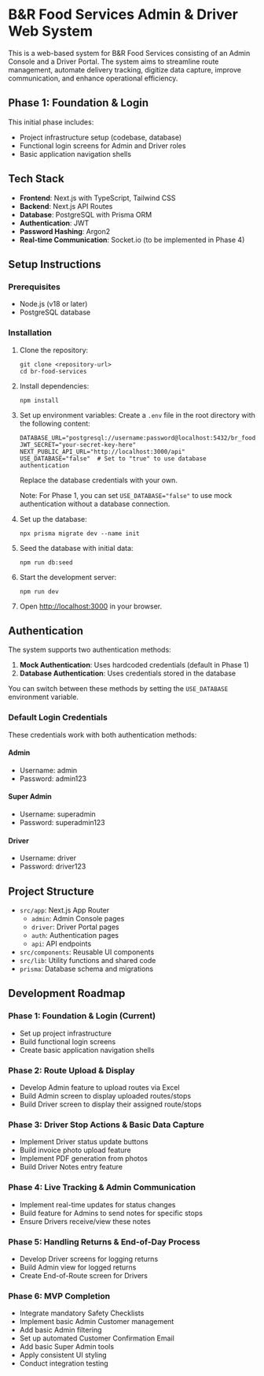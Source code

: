 # B&R Food Services Admin & Driver Web System

This is a web-based system for B&R Food Services consisting of an Admin Console and a Driver Portal. The system aims to streamline route management, automate delivery tracking, digitize data capture, improve communication, and enhance operational efficiency.

## Phase 1: Foundation & Login

This initial phase includes:

- Project infrastructure setup (codebase, database)
- Functional login screens for Admin and Driver roles
- Basic application navigation shells

## Tech Stack

- **Frontend**: Next.js with TypeScript, Tailwind CSS
- **Backend**: Next.js API Routes
- **Database**: PostgreSQL with Prisma ORM
- **Authentication**: JWT
- **Password Hashing**: Argon2
- **Real-time Communication**: Socket.io (to be implemented in Phase 4)

## Setup Instructions

### Prerequisites

- Node.js (v18 or later)
- PostgreSQL database

### Installation

1. Clone the repository:

   ```
   git clone <repository-url>
   cd br-food-services
   ```

2. Install dependencies:

   ```
   npm install
   ```

3. Set up environment variables:
   Create a `.env` file in the root directory with the following content:

   ```
   DATABASE_URL="postgresql://username:password@localhost:5432/br_food_services"
   JWT_SECRET="your-secret-key-here"
   NEXT_PUBLIC_API_URL="http://localhost:3000/api"
   USE_DATABASE="false"  # Set to "true" to use database authentication
   ```

   Replace the database credentials with your own.

   Note: For Phase 1, you can set `USE_DATABASE="false"` to use mock authentication without a database connection.

4. Set up the database:

   ```
   npx prisma migrate dev --name init
   ```

5. Seed the database with initial data:

   ```
   npm run db:seed
   ```

6. Start the development server:

   ```
   npm run dev
   ```

7. Open [http://localhost:3000](http://localhost:3000) in your browser.

## Authentication

The system supports two authentication methods:

1. **Mock Authentication**: Uses hardcoded credentials (default in Phase 1)
2. **Database Authentication**: Uses credentials stored in the database

You can switch between these methods by setting the `USE_DATABASE` environment variable.

### Default Login Credentials

These credentials work with both authentication methods:

#### Admin

- Username: admin
- Password: admin123

#### Super Admin

- Username: superadmin
- Password: superadmin123

#### Driver

- Username: driver
- Password: driver123

## Project Structure

- `src/app`: Next.js App Router
  - `admin`: Admin Console pages
  - `driver`: Driver Portal pages
  - `auth`: Authentication pages
  - `api`: API endpoints
- `src/components`: Reusable UI components
- `src/lib`: Utility functions and shared code
- `prisma`: Database schema and migrations

## Development Roadmap

### Phase 1: Foundation & Login (Current)

- Set up project infrastructure
- Build functional login screens
- Create basic application navigation shells

### Phase 2: Route Upload & Display

- Develop Admin feature to upload routes via Excel
- Build Admin screen to display uploaded routes/stops
- Build Driver screen to display their assigned route/stops

### Phase 3: Driver Stop Actions & Basic Data Capture

- Implement Driver status update buttons
- Build invoice photo upload feature
- Implement PDF generation from photos
- Build Driver Notes entry feature

### Phase 4: Live Tracking & Admin Communication

- Implement real-time updates for status changes
- Build feature for Admins to send notes for specific stops
- Ensure Drivers receive/view these notes

### Phase 5: Handling Returns & End-of-Day Process

- Develop Driver screens for logging returns
- Build Admin view for logged returns
- Create End-of-Route screen for Drivers

### Phase 6: MVP Completion

- Integrate mandatory Safety Checklists
- Implement basic Admin Customer management
- Add basic Admin filtering
- Set up automated Customer Confirmation Email
- Add basic Super Admin tools
- Apply consistent UI styling
- Conduct integration testing
